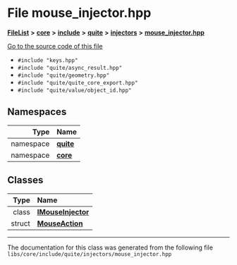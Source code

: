 

# File mouse\_injector.hpp



[**FileList**](files.md) **>** [**core**](dir_6f77a39b07c019ccd7492ea87272f732.md) **>** [**include**](dir_25de89a49d1da2858ac6330785c12b40.md) **>** [**quite**](dir_6f50b8774c4552618988001c2022dcf6.md) **>** [**injectors**](dir_3608ef6849ab2123a7cae9eea604e8ae.md) **>** [**mouse\_injector.hpp**](core_2include_2quite_2injectors_2mouse__injector_8hpp.md)

[Go to the source code of this file](core_2include_2quite_2injectors_2mouse__injector_8hpp_source.md)



* `#include "keys.hpp"`
* `#include "quite/async_result.hpp"`
* `#include "quite/geometry.hpp"`
* `#include "quite/quite_core_export.hpp"`
* `#include "quite/value/object_id.hpp"`













## Namespaces

| Type | Name |
| ---: | :--- |
| namespace | [**quite**](namespacequite.md) <br> |
| namespace | [**core**](namespacequite_1_1core.md) <br> |


## Classes

| Type | Name |
| ---: | :--- |
| class | [**IMouseInjector**](classquite_1_1core_1_1IMouseInjector.md) <br> |
| struct | [**MouseAction**](structquite_1_1core_1_1MouseAction.md) <br> |



















































------------------------------
The documentation for this class was generated from the following file `libs/core/include/quite/injectors/mouse_injector.hpp`

